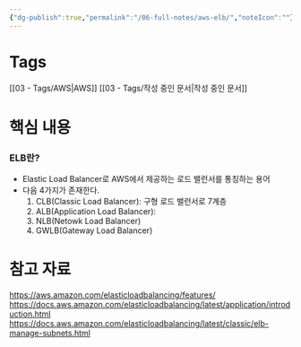 ```yaml
---
{"dg-publish":true,"permalink":"/06-full-notes/aws-elb/","noteIcon":""}
---
```


# Tags
[[03 - Tags/AWS\|AWS]] [[03 - Tags/작성 중인 문서\|작성 중인 문서]]

# 핵심 내용
### ELB란?
- Elastic Load Balancer로 AWS에서 제공하는 로드 밸런서를 통칭하는 용어
- 다음 4가지가 존재한다.
	1. CLB(Classic Load Balancer): 구형 로드 밸런서로 7계층
	2. ALB(Application Load Balancer): 
	3. NLB(Netowk Load Balancer)
	4. GWLB(Gateway Load Balancer)

# 참고 자료
https://aws.amazon.com/elasticloadbalancing/features/
https://docs.aws.amazon.com/elasticloadbalancing/latest/application/introduction.html
https://docs.aws.amazon.com/elasticloadbalancing/latest/classic/elb-manage-subnets.html



